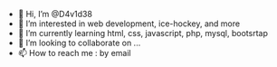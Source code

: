 - 👋 Hi, I’m @D4v1d38
- 👀 I’m interested in web development, ice-hockey, and more
- 🌱 I’m currently learning html, css, javascript, php, mysql, bootsrtap
- 💞️ I’m looking to collaborate on ...
- 📫 How to reach me : by email

<!---
D4v1d38/D4v1d38 is a ✨ special ✨ repository because its `README.md` (this file) appears on your GitHub profile.
You can click the Preview link to take a look at your changes.
--->
